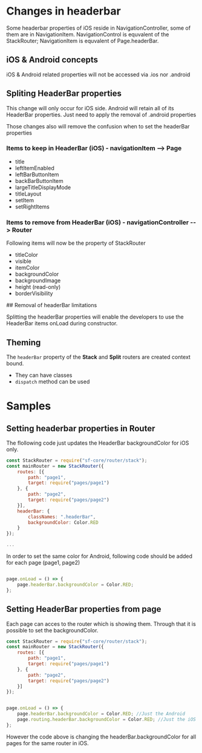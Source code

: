 # Changes in headerbar
Some headerbar properties of iOS reside in NavigationController, some of them are in NavigationItem. NavigationControl is equvalent of the StackRouter; NavigationItem is equvalent of Page.headerBar.

## iOS & Android concepts
iOS & Android related properties will not be accessed via .ios nor .android

## Spliting HeaderBar properties
This change will only occur for iOS side. Android will retain all of its HeaderBar properties. Just need to apply the removal of .android properties

Those changes also will remove the confusion when to set the headerBar properties

### Items to keep in HeaderBar (iOS) - navigationItem --> Page
- title
- leftItemEnabled
- leftBarButtonItem
- backBarButtonItem
- largeTitleDisplayMode
- titleLayout
- setItem
- setRightItems

### Items to remove from HeaderBar (iOS) - navigationController --> Router
Following items will now be the property of StackRouter
- titleColor
- visible
- itemColor
- backgroundColor
- backgroundImage
- height (read-only)
- borderVisibility

## Removal of headerBar limitations

Splitting the headerBar properties will enable the developers to use the HeaderBar items onLoad during constructor.

## Theming
The `headerBar` property of the **Stack** and **Split** routers are created context bound.
- They can have classes
- `dispatch` method can be used

# Samples
## Setting headerbar properties in Router
The flollowing code just updates the HeaderBar backgroundColor for iOS only.
```javascript
const StackRouter = require("sf-core/router/stack");
const mainRouter = new StackRouter({
    routes: [{
        path: "page1",
        target: require("pages/page1")
    }, {
        path: "page2",
        target: require("pages/page2")
    }],
    headerBar: {
        classNames: ".headerBar",
        backgroundColor: Color.RED
    }
});

...


```
In order to set the same color for Android, following code should be added for each page (page1, page2)
```javascript

page.onLoad = () => {
    page.headerBar.backgroundColor = Color.RED;
};
```

## Setting HeaderBar properties from page
Each page can acces to the router which is showing them. Through that it is possible to set the backgroundColor.
```javascript
const StackRouter = require("sf-core/router/stack");
const mainRouter = new StackRouter({
    routes: [{
        path: "page1",
        target: require("pages/page1")
    }, {
        path: "page2",
        target: require("pages/page2")
    }]
});
```
```javascript

page.onLoad = () => {
    page.headerBar.backgroundColor = Color.RED; //Just the Android
    page.routing.headerBar.backgroundColor = Color.RED; //Just the iOS
};
```
However the code above is changing the headerBar.backgroundColor for all pages for the same router in iOS.